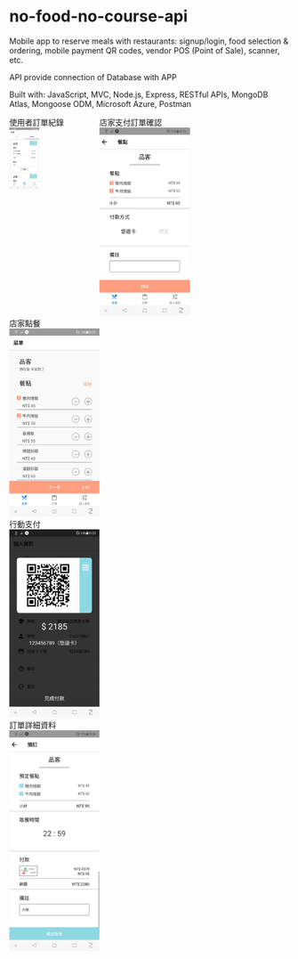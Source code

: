 # no-food-no-course-api
Mobile app to reserve meals with restaurants: signup/login, food selection & ordering, mobile payment QR codes, vendor POS (Point of Sale), scanner, etc.

API provide connection of Database with APP

Built with: JavaScript, MVC, Node.js, Express, RESTful APIs, MongoDB Atlas, Mongoose ODM, Microsoft Azure, Postman
<div style="float:left;">
  <div style="width:33%; float:left;">
    <div>使用者訂單紀錄</div>
      <img src="https://github.com/fanghsuanhsiang/no-food-no-course-api/blob/master/image/%E4%BD%BF%E7%94%A8%E8%80%85%E8%A8%82%E5%96%AE%E7%B4%80%E9%8C%84.jpg" width="33%">
   </div>
  <div style="width=33%; float=left">
    <div>店家支付訂單確認</div>
    <img src="https://github.com/fanghsuanhsiang/no-food-no-course-api/blob/master/image/%E5%BA%97%E5%AE%B6%E6%94%AF%E4%BB%98%E8%A8%82%E5%96%AE%E7%A2%BA%E8%AA%8D.jpg"            width="33%">
  </div>
  <div style="width=33%; float=left">
    <div>店家點餐</div>
    <img src="https://github.com/fanghsuanhsiang/no-food-no-course-api/blob/master/image/%E5%BA%97%E5%AE%B6%E9%BB%9E%E9%A4%90.jpg" width="33%">
   </div>
  <div style="width=33%; float=left">
    <div>行動支付</div>
    <img src="https://github.com/fanghsuanhsiang/no-food-no-course-api/blob/master/image/%E8%A1%8C%E5%8B%95%E6%94%AF%E4%BB%98.jpg" width="33%">
  </div>
  <div style="width=33%; float=left">
    <div>訂單詳細資料</div>
    <img src="https://github.com/fanghsuanhsiang/no-food-no-course-api/blob/master/image/%E8%A8%82%E5%96%AE%E8%A9%B3%E7%B4%B0%E8%B3%87%E6%96%99.jpg" width="33%">
  </div>
</div>
